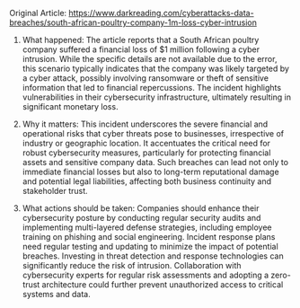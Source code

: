 Original Article: https://www.darkreading.com/cyberattacks-data-breaches/south-african-poultry-company-1m-loss-cyber-intrusion

1) What happened: The article reports that a South African poultry company suffered a financial loss of $1 million following a cyber intrusion. While the specific details are not available due to the error, this scenario typically indicates that the company was likely targeted by a cyber attack, possibly involving ransomware or theft of sensitive information that led to financial repercussions. The incident highlights vulnerabilities in their cybersecurity infrastructure, ultimately resulting in significant monetary loss.

2) Why it matters: This incident underscores the severe financial and operational risks that cyber threats pose to businesses, irrespective of industry or geographic location. It accentuates the critical need for robust cybersecurity measures, particularly for protecting financial assets and sensitive company data. Such breaches can lead not only to immediate financial losses but also to long-term reputational damage and potential legal liabilities, affecting both business continuity and stakeholder trust.

3) What actions should be taken: Companies should enhance their cybersecurity posture by conducting regular security audits and implementing multi-layered defense strategies, including employee training on phishing and social engineering. Incident response plans need regular testing and updating to minimize the impact of potential breaches. Investing in threat detection and response technologies can significantly reduce the risk of intrusion. Collaboration with cybersecurity experts for regular risk assessments and adopting a zero-trust architecture could further prevent unauthorized access to critical systems and data.